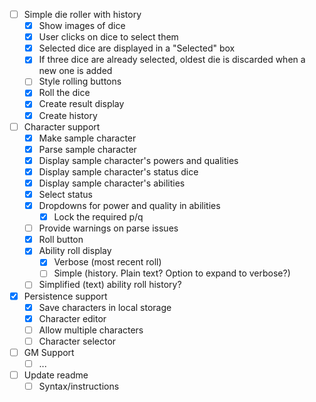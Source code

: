 - [ ] Simple die roller with history
  - [x] Show images of dice
  - [x] User clicks on dice to select them
  - [x] Selected dice are displayed in a "Selected" box
  - [x] If three dice are already selected, oldest die is discarded when a new one is added
  - [ ] Style rolling buttons
  - [x] Roll the dice
  - [x] Create result display
  - [x] Create history
- [ ] Character support
  - [x] Make sample character
  - [x] Parse sample character
  - [x] Display sample character's powers and qualities
  - [x] Display sample character's status dice
  - [x] Display sample character's abilities
  - [x] Select status
  - [x] Dropdowns for power and quality in abilities
    - [x] Lock the required p/q
  - [ ] Provide warnings on parse issues
  - [x] Roll button
  - [x] Ability roll display
    - [x] Verbose (most recent roll)
    - [ ] Simple (history. Plain text? Option to expand to verbose?)
  - [ ] Simplified (text) ability roll history?
- [x] Persistence support
  - [x] Save characters in local storage
  - [x] Character editor
  - [ ] Allow multiple characters
  - [ ] Character selector
- [ ] GM Support
  - [ ] ...
- [ ] Update readme
  - [ ] Syntax/instructions
